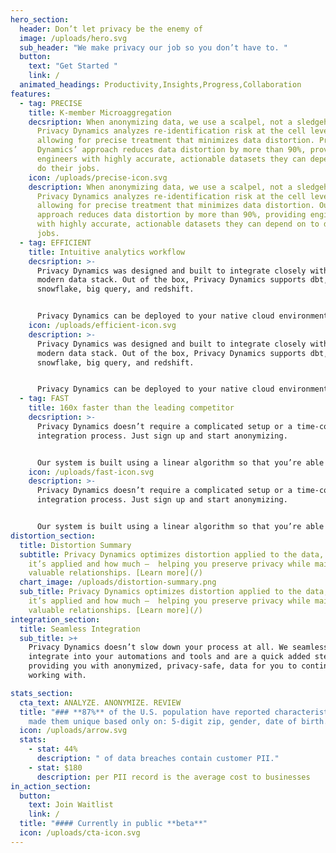 ```yaml
---
hero_section:
  header: Don’t let privacy be the enemy of
  image: /uploads/hero.svg
  sub_header: "We make privacy our job so you don’t have to. "
  button:
    text: "Get Started "
    link: /
  animated_headings: Productivity,Insights,Progress,Collaboration
features:
  - tag: PRECISE
    title: K-member Microaggregation
    decsription: When anonymizing data, we use a scalpel, not a sledgehammer.
      Privacy Dynamics analyzes re-identification risk at the cell level,
      allowing for precise treatment that minimizes data distortion. Privacy
      Dynamics’ approach reduces data distortion by more than 90%, providing
      engineers with highly accurate, actionable datasets they can depend on to
      do their jobs.
    icon: /uploads/precise-icon.svg
    description: When anonymizing data, we use a scalpel, not a sledgehammer.
      Privacy Dynamics analyzes re-identification risk at the cell level,
      allowing for precise treatment that minimizes data distortion. Our
      approach reduces data distortion by more than 90%, providing engineers
      with highly accurate, actionable datasets they can depend on to do their
      jobs.
  - tag: EFFICIENT
    title: Intuitive analytics workflow
    decsription: >-
      Privacy Dynamics was designed and built to integrate closely with the
      modern data stack. Out of the box, Privacy Dynamics supports dbt,
      snowflake, big query, and redshift. 


      Privacy Dynamics can be deployed to your native cloud environment, allowing you to maintain full control of your data.
    icon: /uploads/efficient-icon.svg
    description: >-
      Privacy Dynamics was designed and built to integrate closely with the
      modern data stack. Out of the box, Privacy Dynamics supports dbt,
      snowflake, big query, and redshift. 


      Privacy Dynamics can be deployed to your native cloud environment, allowing you to maintain full control of your data.
  - tag: FAST
    title: 160x faster than the leading competitor
    decsription: >-
      Privacy Dynamics doesn’t require a complicated setup or a time-consuming
      integration process. Just sign up and start anonymizing. 


      Our system is built using a linear algorithm so that you’re able to receive results in minutes, regardless of the size of your data set. Whether you have 10 million or 10 billion records, we can anonymize and treat your data within 3 minutes, 160x faster than the leading competitor.
    icon: /uploads/fast-icon.svg
    description: >-
      Privacy Dynamics doesn’t require a complicated setup or a time-consuming
      integration process. Just sign up and start anonymizing. 


      Our system is built using a linear algorithm so that you’re able to receive results in minutes, regardless of the size of your data set. Whether you have 10 million or 10 billion records, we can anonymize and treat your data within 3 minutes, 160x faster than the leading competitor.
distortion_section:
  title: Distortion Summary
  subtitle: Privacy Dynamics optimizes distortion applied to the data, both where
    it’s applied and how much —  helping you preserve privacy while maintaining
    valuable relationships. [Learn more](/)
  chart_image: /uploads/distortion-summary.png
  sub_title: Privacy Dynamics optimizes distortion applied to the data, both where
    it’s applied and how much —  helping you preserve privacy while maintaining
    valuable relationships. [Learn more](/)
integration_section:
  title: Seamless Integration
  sub_title: >+
    Privacy Dynamics doesn’t slow down your process at all. We seamless
    integrate into your automations and tools and are a quick added step to
    providing you with anonymized, privacy-safe, data for you to continue
    working with.

stats_section:
  cta_text: ANALYZE. ANONYMIZE. REVIEW
  title: "### **87%** of the U.S. population have reported characteristics that
    made them unique based only on: 5-digit zip, gender, date of birth."
  icon: /uploads/arrow.svg
  stats:
    - stat: 44%
      description: " of data breaches contain customer PII."
    - stat: $180
      description: per PII record is the average cost to businesses
in_action_section:
  button:
    text: Join Waitlist
    link: /
  title: "#### Currently in public **beta**"
  icon: /uploads/cta-icon.svg
---
```

